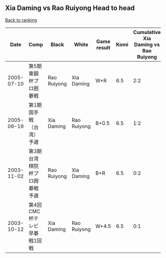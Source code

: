 ## Xia Daming vs Rao Ruiyong Head to head

[Back to ranking](../../index.md)




| **Date** | **Comp** | **Black** | **White** | **Game result** | **Komi** | **Cumulative Xia Daming vs Rao Ruiyong** | **Xia Daming streak** | **Rao Ruiyong streak** | 
| --- | --- | --- | --- | --- | --- | --- | --- | --- |
| 2005-07-10 | 第5期東鋼杯プロ囲碁戦 | Rao Ruiyong | Xia Daming | W+R | 6.5 | 2:2 | 2 | 0 | 
| 2005-06-19 | 第1期国手戦（台湾）予選 | Xia Daming | Rao Ruiyong | B+0.5 | 6.5 | 1:2 | 1 | 0 | 
| 2003-11-02 | 第3期台湾棋院杯プロ囲碁戦予選 | Rao Ruiyong | Xia Daming | B+R | 6.5 | 0:2 | 0 | 2 | 
| 2003-10-12 | 第4回CMC杯テレビ早碁戦1回戦 | Xia Daming | Rao Ruiyong | W+4.5 | 6.5 | 0:1 | 0 | 1 |




